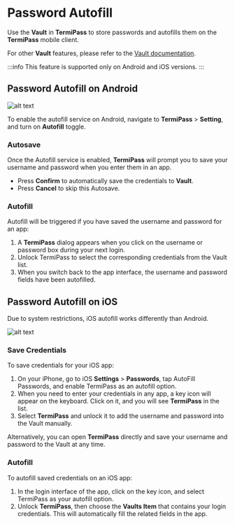 # Password Autofill

Use the **Vault** in **TermiPass** to store passwords and autofills them on the **TermiPass** mobile client.

For other **Vault** features, please refer to the [Vault documentation](../terminus/vault/index.md).

:::info
This feature is supported only on Android and iOS versions.
:::

## Password Autofill on Android

![alt text](/images/how-to/termipass/autofill_android.jpg)

To enable the autofill service on Android, navigate to **TermiPass** > **Setting**, and turn on **Autofill** toggle.

### Autosave

Once the Autofill service is enabled, **TermiPass** will prompt you to save your username and password when you enter them in an app.

- Press **Confirm** to automatically save the credentials to **Vault**.
- Press **Cancel** to skip this Autosave.

### Autofill

Autofill will be triggered if you have saved the username and password for an app:

1. A **TermiPass** dialog appears when you click on the username or password box during your next login. 
2. Unlock TermiPass to select the corresponding credentials from the Vault list.
3. When you switch back to the app interface, the username and password fields have been autofilled.

## Password Autofill on iOS

Due to system restrictions, iOS autofill works differently than Android.

![alt text](/images/how-to/termipass/autofill_ios.jpg)

### Save Credentials

To save credentials for your iOS app:

1. On your iPhone, go to iOS **Settings** > **Passwords**, tap AutoFill Passwords, and enable TermiPass as an autofill option.
2. When you need to enter your credentials in any app, a key icon will appear on the keyboard. Click on it, and you will see **TermiPass** in the list. 
3. Select **TermiPass** and unlock it to add the username and password into the Vault manually.

Alternatively, you can open **TermiPass** directly and save your username and password to the Vault at any time.

### Autofill

To autofill saved credentials on an iOS app:
1. In the login interface of the app, click on the key icon, and select TermiPass as your autofill option.
2. Unlock **TermiPass**, then choose the **Vaults Item** that contains your login credentials. This will automatically fill the related fields in the app.
